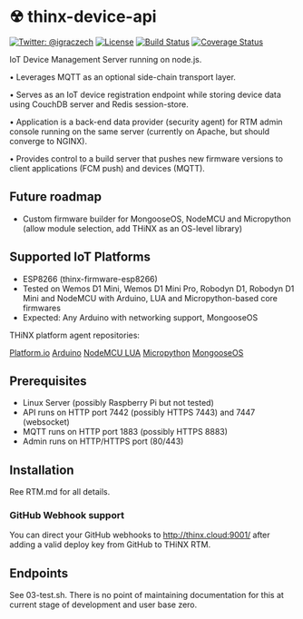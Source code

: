 # ☢ thinx-device-api

[![Twitter: @igraczech](https://img.shields.io/badge/contact-%40igraczech-green.svg?style=flat)](https://twitter.com/igraczech)
[![License](https://img.shields.io/badge/license-MIT-green.svg?style=flat)](https://github.com/suculent/fastlane-plugin-apprepo/blob/master/LICENSE)
[![Build Status](https://img.shields.io/circleci/project/github/suculent/thinx-device-api/master.svg)](https://circleci.com/gh/suculent/thinx-device-api)
[![Coverage Status](https://coveralls.io/repos/github/suculent/thinx-device-api/badge.svg?branch=master)](https://coveralls.io/github/suculent/thinx-device-api?branch=master)

IoT Device Management Server running on node.js.

• Leverages MQTT as an optional side-chain transport layer.

• Serves as an IoT device registration endpoint while storing device data using CouchDB server and Redis session-store.

• Application is a back-end data provider (security agent) for RTM admin console running on the same server (currently on Apache, but should converge to NGINX).

• Provides control to a build server that pushes new firmware versions to client applications (FCM push) and devices (MQTT).

## Future roadmap

* Custom firmware builder for MongooseOS, NodeMCU and Micropython (allow module selection, add THiNX as an OS-level library)

## Supported IoT Platforms

* ESP8266 (thinx-firmware-esp8266)
* Tested on Wemos D1 Mini, Wemos D1 Mini Pro, Robodyn D1, Robodyn D1 Mini and NodeMCU with Arduino, LUA and Micropython-based core firmwares
* Expected: Any Arduino with networking support, MongooseOS

THiNX platform agent repositories:

[Platform.io](https://github.com/suculent/thinx-firmware-esp8266-pio)
[Arduino](https://github.com/suculent/thinx-firmware-esp8266-ino)
[NodeMCU LUA](https://github.com/suculent/thinx-firmware-esp8266-lua)
[Micropython](https://github.com/suculent/thinx-firmware-esp8266-upy)
[MongooseOS](https://github.com/suculent/thinx-firmware-esp8266-mos)

## Prerequisites

* Linux Server (possibly Raspberry Pi but not tested)
* API runs on HTTP port 7442 (possibly HTTPS 7443) and 7447 (websocket)
* MQTT runs on HTTP port 1883 (possibly HTTPS 8883)
* Admin runs on HTTP/HTTPS port (80/443)

## Installation

Ree RTM.md for all details.

### GitHub Webhook support

You can direct your GitHub webhooks to http://thinx.cloud:9001/ after adding a valid deploy key from GitHub to THiNX RTM.

## Endpoints

See 03-test.sh. There is no point of maintaining documentation for this at current stage of development and user base zero.
